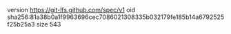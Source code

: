 version https://git-lfs.github.com/spec/v1
oid sha256:81a38b0a1f9963696cec7086021308335b032179fe185b14a6792525f25b25a3
size 543
